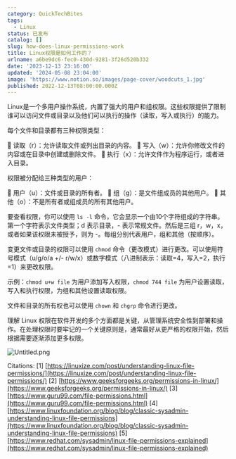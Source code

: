```yaml
---
category: QuickTechBites
tags:
  - Linux
status: 已发布
catalog: []
slug: how-does-linux-permissions-work
title: Linux权限是如何工作的？
urlname: a6be9dc6-fec0-430d-9281-3f26d520b332
date: '2023-12-13 23:16:00'
updated: '2024-05-08 23:04:00'
image: 'https://www.notion.so/images/page-cover/woodcuts_1.jpg'
published: 2022-12-13T08:00:00.000Z
---
```


Linux是一个多用户操作系统，内置了强大的用户和组权限。这些权限提供了限制谁可以访问文件或目录以及他们可以执行的操作（读取，写入或执行）的能力。


每个文件和目录都有三种权限类型：


🔸 读取（r）：允许读取文件或列出目录的内容。
🔸 写入（w）：允许你修改文件的内容或在目录中创建或删除文件。
🔸 执行（x）：允许文件作为程序运行，或者进入目录。


权限被分配给三种类型的用户：


🔸 用户（u）：文件或目录的所有者。
🔸 组（g）：是文件组成员的其他用户。
🔸 其他（o）：不是所有者或组成员的所有其他用户。


要查看权限，你可以使用 `ls -l` 命令，它会显示一个由10个字符组成的字符串。第一个字符表示文件类型；d 表示目录，- 表示常规文件。然后是三组 r，w，x，或者如果该权限未被授予，则为 -。每组分别代表用户，组和其他（按顺序）。


变更文件或目录的权限可以使用 `chmod` 命令（更改模式）进行更改。可以使用符号模式（u/g/o/a +/- r/w/x）或数字模式（八进制表示：读取=4，写入=2，执行=1）来更改权限。


示例：`chmod u+w file` 为用户添加写入权限，`chmod 744 file` 为用户设置读取，写入和执行权限，为组和其他设置读取权限。


文件和目录的所有权也可以使用 `chown` 和 `chgrp` 命令进行更改。


理解 Linux 权限在软件开发的多个方面都是关键，从管理系统安全性到部署和操作。在处理权限时要牢记的一个关键原则是，通常最好从更严格的权限开始，然后根据需要逐渐添加更多权限。


![Untitled.png](https://prod-files-secure.s3.us-west-2.amazonaws.com/5d24fe63-e567-4804-86f9-9fdc62e13082/332b89ee-9c33-4950-8a69-32c3d1ff2c69/Untitled.png?X-Amz-Algorithm=AWS4-HMAC-SHA256&X-Amz-Content-Sha256=UNSIGNED-PAYLOAD&X-Amz-Credential=ASIAZI2LB466Z65KZ5EA%2F20250201%2Fus-west-2%2Fs3%2Faws4_request&X-Amz-Date=20250201T053444Z&X-Amz-Expires=3600&X-Amz-Security-Token=IQoJb3JpZ2luX2VjEMb%2F%2F%2F%2F%2F%2F%2F%2F%2F%2FwEaCXVzLXdlc3QtMiJGMEQCIC7%2FC7HIkS1Fz39kfMTmkXlanktSQakmkzSjy5szR821AiBsdioC8eoQNkcG24vU0ulFWkrgwbz7n2Rn%2BPdN4nFFRCqIBAjO%2F%2F%2F%2F%2F%2F%2F%2F%2F%2F8BEAAaDDYzNzQyMzE4MzgwNSIMRGDEeoN2NwWnW1X%2BKtwDNc8BjxzgsApGt7WJLHfPevxICtB2mnAey10MD6Zkrq73ru5K7Fu1X49%2FCriOes7sZwsWsdTfkRx%2BBFlgn26E%2ByIhdBBh3F2Nw8SceFWQImIWJl6pwlKj51pYXXu%2Buy6crbM%2Fl5zwhxmkVpDxq1xHainJMbFA6SaEPBsSX2dPkbmwTuB469OaJDDeokfFfzewbJPfZKPWdf9rs%2BCCHQOXi5rB%2B1R9r%2FtUYy36sJPuBu3WmrihxCbRP495SP0btoOffS3ZnXvYg4EUIA0xD%2BIHoT6oVfF9XJAadId4VvHrVyPS0zURCL4mx96hKPzVxj2Rm24wF2osYqqlXS%2F4xD7%2BCzX5D808jcypUstYDsQ2bmBKYpvOOeWm9I%2BSpjRHvpWv9Al6a8NmaBBjQHtsuCagxXE%2Bvs2sSj1cZYw7om28iBiwbQxwzWE1E5jt6Xx9Wg5k25PAfpeAIOMaXYje8Dx2c%2B0NMawf9JwKWzgUr3z9JHR2MpiRsAg%2BDiB3qrjYdw4y6jdQ%2BfDptU%2BWiOLC6xEnumC%2BkjO3f%2FDcQDZTk2DDh0Bxxyqs4NcU5V0SkvIB57LLeA9LArh2stKPQ4BakEVjv9RE%2BQ2kbDMWNS8HUmFvdFLwI2R1nNnNpqBqS5Ewtd32vAY6pgFIacpy9y%2FKhiZgWNwGqH1TJtpkemKGPKiLlJUxL4l%2BLAkCarU4ALVuiyQrD2mFyqTHZleulB%2B2HJ8U4Y0emD3oxaBHWFhyXqOYGdADk2L5xA4l6dq195KhUnXNFKg79Y3wyUX0DCZQTEZl4V4bGtpQgvMwAidhclsTDe9s%2FE2RR9K%2Fx1IPS2k3312p78xNIwfIf4XvJXqZDjfRqR84Bcu5viqnPpKC&X-Amz-Signature=e75cdc9e2c49ee51c11400a097f4136768a644eb2e7d5572036f8b350e336582&X-Amz-SignedHeaders=host&x-id=GetObject)


Citations:
[1] [https://linuxize.com/post/understanding-linux-file-permissions/](https://linuxize.com/post/understanding-linux-file-permissions/)
[2] [https://www.geeksforgeeks.org/permissions-in-linux/](https://www.geeksforgeeks.org/permissions-in-linux/)
[3] [https://www.guru99.com/file-permissions.html](https://www.guru99.com/file-permissions.html)
[4] [https://www.linuxfoundation.org/blog/blog/classic-sysadmin-understanding-linux-file-permissions](https://www.linuxfoundation.org/blog/blog/classic-sysadmin-understanding-linux-file-permissions)
[5] [https://www.redhat.com/sysadmin/linux-file-permissions-explained](https://www.redhat.com/sysadmin/linux-file-permissions-explained)

